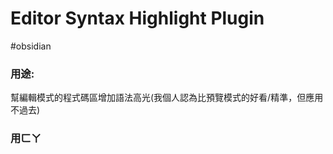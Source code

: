 # Editor Syntax Highlight Plugin
#obsidian 

### 用途:
幫編輯模式的程式碼區增加語法高光(我個人認為比預覽模式的好看/精準，但應用不過去)
### 用ㄈㄚ
